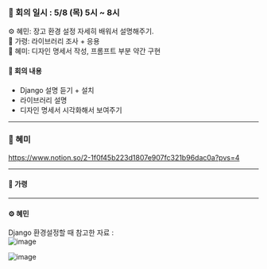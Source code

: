 ### 📝 회의 일시 : 5/8 (목) 5시 ~ 8시

⚙️ 혜민: 장고 환경 설정 자세히 배워서 설명해주기.<br>
🔧 가령: 라이브러리 조사 + 응용<br>
🎨 혜미: 디자인 명세서 작성, 프롬프트 부분 약간 구현 <br>

#### 👥 회의 내용 

- Django 설명 듣기 + 설치
- 라이브러리 설명
- 디자인 명세서 시각화해서 보여주기

---
### 🎨 혜미<br>
https://www.notion.so/2-1f0f45b223d1807e907fc321b96dac0a?pvs=4


---
#### 🔧 가령 <br>




---

#### ⚙️ 혜민 <br>
Django 환경설정할 때 참고한 자료 :<br>
 ![image](https://github.com/user-attachments/assets/8bb720cd-c8ac-4711-9aa0-f3063083560d)

 ![image](https://github.com/user-attachments/assets/b04cd20b-16ff-4707-83fb-587cb4eab03a)

